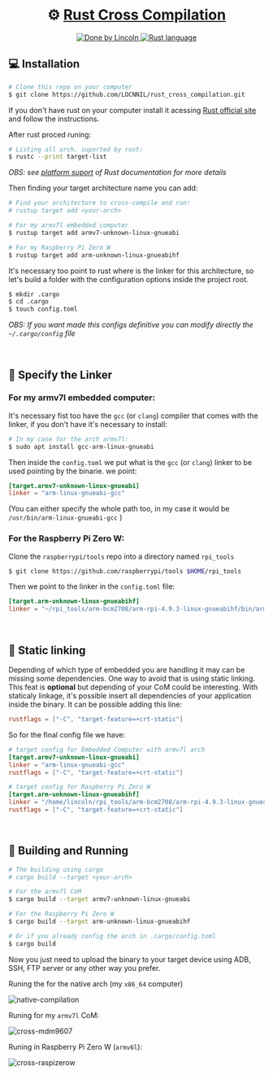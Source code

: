 <h1 align="center">
     ⚙️ <a href="#" alt=""> Rust Cross Compilation</a>
</h1>

<p align="center">
  <!img alt="License" src="https://img.shields.io/badge/license-MIT-brightgreen">

  <a href="https://www.linkedin.com/in/lincoln-wallace/">
    <img alt="Done by Lincoln" src="https://img.shields.io/badge/Done%20by-Lincoln%20Wallace-blue">
  </a>

  <a href="https://doc.rust-lang.org/rustc/platform-support.html">
    <img alt="Rust language" src="https://img.shields.io/badge/Language-Rust-orange">
  </a>

</p>

## 💻 **Installation**

```bash
# Clone this repo on your computer 
$ git clone https://github.com/LOCNNIL/rust_cross_compilation.git
```

If you don't have rust on your computer install it acessing 
[Rust official site](https://www.rust-lang.org/learn/get-started)
and follow the instructions.

After rust proced runing:
```bash
# Listing all arch. suported by rust:
$ rustc --print target-list
```

_OBS: see [platform suport](https://doc.rust-lang.org/beta/rustc/platform-support.html) of Rust documentation for more details_ 


Then finding your target architecture name you can add:

```bash
# Find your architecture to cross-compile and run:
# rustup target add <your-arch>

# For my armv7l embedded computer
$ rustup target add armv7-unknown-linux-gnueabi 

# For my Raspberry Pi Zero W
$ rustup target add arm-unknown-linux-gnueabihf
```

It's necessary too point to rust where is the linker for this architecture, so
let's build a folder with the configuration options inside
the project root.
```bash
$ mkdir .cargo
$ cd .cargo
$ touch config.toml
```

_OBS: If you want made this configs definitive you can modify
directly the `~/.cargo/config` file_

<br />

## :paperclip: **Specify the Linker**

### **For my armv7l embedded computer:**

It's necessary fist too have the `gcc` (or `clang`) compiler that comes with the linker, if you don't have it's necessary to install:

```bash
# In my case for the arch armv7l:
$ sudo apt install gcc-arm-linux-gnueabi
```
Then inside the `config.toml` we put what is the `gcc` (or `clang`) linker to be used pointing by the binarie.
we point:

```toml
[target.armv7-unknown-linux-gnueabi]
linker = "arm-linux-gnueabi-gcc"
```

(You can either specify the whole path too, in my case it would be `/usr/bin/arm-linux-gnueabi-gcc` )


### **For the Raspberry Pi Zero W:**

Clone the `raspberrypi/tools` repo into a directory named `rpi_tools`

```bash
$ git clone https://github.com/raspberrypi/tools $HOME/rpi_tools
```

Then we point to the linker in the `config.toml` file:
```toml
[target.arm-unknown-linux-gnueabihf]
linker = "~/rpi_tools/arm-bcm2708/arm-rpi-4.9.3-linux-gnueabihf/bin/arm-linux-gnueabihf-gcc"
```

<br />

## :link: **Static linking**

Depending of which type of embedded you are handling it may can be missing
 some dependencies. One way to avoid that is using static linking.
This feat is **optional** but depending of your CoM could be 
interesting. With staticaly linkage, it's possible insert all 
dependencies of your application inside the binary. It can be 
possible adding this line:

```toml
rustflags = ["-C", "target-feature=+crt-static"]
```

So for the final config file we have:
```toml
# target config for Embedded Computer with armv7l arch
[target.armv7-unknown-linux-gnueabi]
linker = "arm-linux-gnueabi-gcc"
rustflags = ["-C", "target-feature=+crt-static"]

# target config for Raspberry Pi Zero W
[target.arm-unknown-linux-gnueabihf]
linker = "/home/lincoln/rpi_tools/arm-bcm2708/arm-rpi-4.9.3-linux-gnueabihf/bin/arm-linux-gnueabihf-gcc"
rustflags = ["-C", "target-feature=+crt-static"]

```

<br />

## :checkered_flag: **Building and Running**

```bash
# The building using cargo
# cargo build --target <your-arch>

# For the armv7l CoM
$ cargo build --target armv7-unknown-linux-gnueabi

# For the Raspberry Pi Zero W
$ cargo build --target arm-unknown-linux-gnueabihf

# Or if you already config the arch in .cargo/config.toml
$ cargo build
```

Now you just need to upload the binary to your target device using ADB, SSH, FTP server or any other way you prefer.

Runing the for the native arch (my `x86_64` computer)

![native-compilation](https://dsm01pap001files.storage.live.com/y4mAZbWqyCTvj1BLGWXOL_HDXsN5fw_x-jEXPDbG4pZnWgdlCwCXnk_U66rStjGSNbzcUlcKAdx-rJBl7YYh9vZdS3_1gmeHbakAzvnype9h0KQQoCEw02Ds79bDJZZ9gHjRdJ3t72udTEEcVDQuCwQxooGfbZ8tYAwtmvi0iyVZH5ZPN338tztx1DixpUeyTSF?width=755&height=207&cropmode=none "native compilation")


Runing for my `armv7l` CoM:

![cross-mdm9607](https://dsm01pap001files.storage.live.com/y4m2w2YGE7BGEI5Tmyy4H3yvu4exV2nWkbqYLvz_V2Bz8l0A85l6LuiB81em7emYe_ebJ-JcRxFtcjDU08dPlbv1q6Zr5bUxBSb9w06QRSnExQ5-s9KnwoBkkj_IhP_yuxahxzf3IDaJvwRYYU5dVS7f3OYXVBsiBrH-v-HLChnoHljExOm4_r1U6_1nsGKDgn-?width=646&height=216&cropmode=none "Cross compiling for mdm9607")



Runing in Raspberry Pi Zero W (`armv6l`):

![cross-raspizerow](https://dsm01pap001files.storage.live.com/y4md1ybomk8XKeoEfvVGcTj0yGEBpAELSNSY3MI4vorJASky3-I-b9qQLmrz_yI-xL93XpQZa3CKQp9gC_3XvU-UMNgquSXjaAdmjlmQzXYS0T_5xBO5cFVa858aDAHXB-SCjHlvs2qnznzb4Fl0owCKtHYE2rgo-xz-O_v4XyAx_bFmAUGl2h9VCoZnTGMM4uJ?width=802&height=264&cropmode=none "Cross compiling for Raspberry Pi Zero W")


